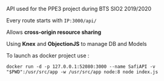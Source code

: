 API used for the PPE3 project during BTS SIO2 2019/2020

Every route starts with `IP:3000/api/`

Allows __cross-origin resource sharing__

Using **Knex** and **ObjectionJS** to manage DB and Models

To launch as docker project use :

`docker run -d -p 127.0.0.1:52080:3000 --name SafiAPI -v "$PWD":/usr/src/app -w /usr/src/app node:8 node index.js`
